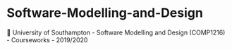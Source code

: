 # Software-Modelling-and-Design
:school: University of Southampton - Software Modelling and Design (COMP1216) - Courseworks - 2019/2020

